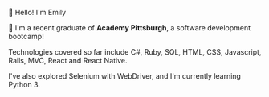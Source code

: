:information_desk_person: Hello!  I'm Emily <p>
:school: I'm a recent graduate of <b>Academy Pittsburgh</b>, a software development bootcamp!<p>
Technologies covered so far include C#, Ruby, SQL, HTML, CSS, Javascript, Rails, MVC, React and React Native.<p>
I've also explored Selenium with WebDriver, and I'm currently learning Python 3.<p>
